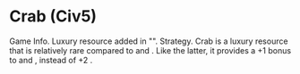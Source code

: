 # Crab (Civ5)

Game Info.
Luxury resource added in "".
Strategy.
 Crab is a luxury resource that is relatively rare compared to and . Like the latter, it provides a +1 bonus to and , instead of +2 .